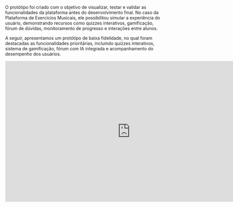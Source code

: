 O protótipo foi criado com o objetivo de visualizar, testar e validar as funcionalidades da plataforma antes do desenvolvimento final. No caso da Plataforma de Exercícios Musicais, ele possibilitou simular a experiência do usuário, demonstrando recursos como quizzes interativos, gamificação, fórum de dúvidas, monitoramento de progresso e interações entre alunos.

A seguir, apresentamos um protótipo de baixa fidelidade, no qual foram destacadas as funcionalidades prioritárias, incluindo quizzes interativos, sistema de gamificação, fórum com IA integrada e acompanhamento do desempenho dos usuários.

<iframe style="border: 1px solid rgba(0, 0, 0, 0.1);" width="800" height="450" src="https://embed.figma.com/design/5ZTvDC0fhLkgjMifFoSRm0/G5---Design-Sprint?node-id=1-294&embed-host=share" allowfullscreen></iframe>
